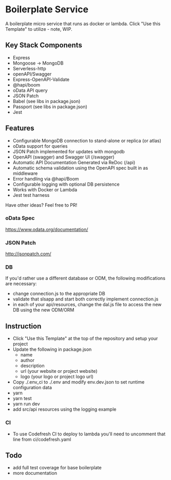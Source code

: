 # Boilerplate Service

A boilerplate micro service that runs as docker or lambda. Click "Use this Template" to utilize - note, WIP.

## Key Stack Components

* Express
* Mongoose -> MongoDB
* Serverless-http
* openAPI/Swagger
* Express-OpenAPI-Validate
* @hapi/boom
* oData API query
* JSON Patch
* Babel (see libs in package.json)
* Passport (see libs in package.json)
* Jest

## Features

* Configurable MongoDB connection to stand-alone or replica (or atlas)
* oData support for queries
* JSON Patch implemented for updates with mongodb
* OpenAPI (swagger) and Swagger UI (/swagger)
* Automatic API Documentation Generated via ReDoc (/api)
* Automatic schema validation using the OpenAPI spec built in as middleware
* Error handling via @hapi/Boom
* Configurable logging with optional DB persistence
* Works with Docker or Lambda
* Jest test harness

Have other ideas? Feel free to PR!

### oData Spec

https://www.odata.org/documentation/

### JSON Patch

http://jsonpatch.com/

### DB

If you'd rather use a different database or ODM, the following modifications are necessary:

* change connection.js to the appropriate DB
* validate that slsapp and start both correctly implement connection.js
* in each of your api/resources, change the dal.js file to access the new DB using the new ODM/ORM

## Instruction

* Click "Use this Template" at the top  of the repository and setup your project
* Update the following in package.json
    * name
    * author
    * description
    * url (your website or project website)
    * logo (your logo or project logo url)
* Copy ./.env_ci to ./.env and modify env.dev.json to set runtime configuration data
* yarn
* yarn test
* yarn run dev
* add src/api resources using the logging example

### CI

* To use Codefresh CI to deploy to lambda you'll need to uncomment that line from ci/codefresh.yaml

## Todo

* add full test coverage for base boilerplate
* more documentation
